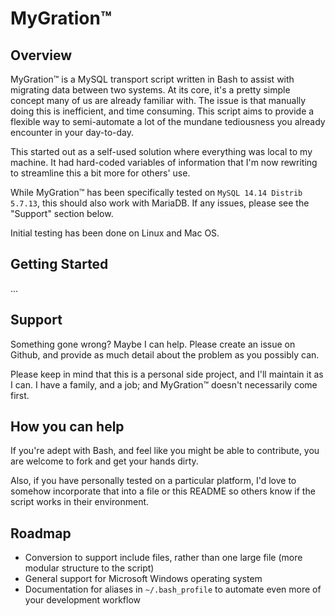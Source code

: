 # MyGration™

## Overview

MyGration™ is a MySQL transport script written in Bash to assist with migrating data between two systems. At its core, it's a pretty simple concept many of us are already familiar with. The issue is that manually doing this is inefficient, and time consuming. This script aims to provide a flexible way to semi-automate a lot of the mundane tediousness you already encounter in your day-to-day.

This started out as a self-used solution where everything was local to my machine. It had hard-coded variables of information that I'm now rewriting to streamline this a bit more for others' use.

While MyGration™ has been specifically tested on `MySQL 14.14 Distrib 5.7.13`, this should also work with MariaDB. If any issues, please see the "Support" section below.

Initial testing has been done on Linux and Mac OS.

## Getting Started
...

## Support

Something gone wrong? Maybe I can help. Please create an issue on Github, and provide as much detail about the problem as you possibly can.

Please keep in mind that this is a personal side project, and I'll maintain it as I can. I have a family, and a job; and MyGration™ doesn't necessarily come first.

## How you can help

If you're adept with Bash, and feel like you might be able to contribute, you are welcome to fork and get your hands dirty.

Also, if you have personally tested on a particular platform, I'd love to somehow incorporate that into a file or this README so others know if the script works in their environment.

## Roadmap
- Conversion to support include files, rather than one large file (more modular structure to the script)
- General support for Microsoft Windows operating system
- Documentation for aliases in `~/.bash_profile` to automate even more of your development workflow
